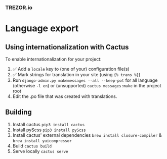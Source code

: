 ### TREZOR.io

Language export
====================

Using internationalization with Cactus
--------------------------------------

To enable internationalization for your project:

  1. ✅  Add a `locale` key to (one of your) configuration file(s)
  2. ✅  Mark strings for translation in your site (using `{% trans %}`)
  3. Run `django-admin.py makemessages --all --keep-pot` for all language (otherwise `-l en`) or (unsupported) `cactus messages:make` in the project root
  4. Edit the .po file that was created with translations.



## Building
1. Install cactus `pip3 install cactus`
2. Install pyScss `pip3 install pyScss`
3. Install cactus' external dependencies `brew install closure-compiler` & `brew install yuicompressor`
4. Build `cactus build`
5. Serve locally `cactus serve`
